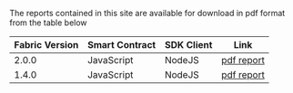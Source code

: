 The reports contained in this site are available for download in pdf format from the table below

| Fabric Version | Smart Contract | SDK Client | Link |
| --------- | --------------- | --------------- | ---------------- |
| 2.0.0 | JavaScript | NodeJS | <a href="../resources/pdf/Fabric_2.0.0_javascript_node.pdf" target="_blank">pdf report</a>
| 1.4.0 | JavaScript | NodeJS | <a href="../resources/pdf/Fabric_1.4.0_javascript_node.pdf" target="_blank">pdf report</a> |